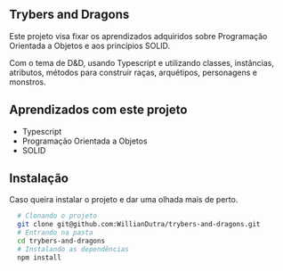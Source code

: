 
## Trybers and Dragons

Este projeto visa fixar os aprendizados adquiridos sobre Programação Orientada a Objetos e aos princípios SOLID. 

Com o tema de D&D, usando Typescript e utilizando classes, instâncias, atributos, métodos para construir raças, arquétipos, personagens e monstros.

## Aprendizados com este projeto

- Typescript
- Programação Orientada a Objetos
- SOLID


## Instalação

Caso queira instalar o projeto e dar uma olhada mais de perto.

```bash
  # Clonando o projeto
  git clone git@github.com:WillianDutra/trybers-and-dragons.git
  # Entrando na pasta
  cd trybers-and-dragons
  # Instalando as dependências
  npm install
```
    
